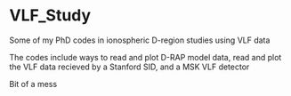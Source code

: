 # VLF_Study
Some of my PhD codes in ionospheric D-region studies using VLF data

The codes include ways to read and plot D-RAP model data, read and plot the VLF data recieved by a Stanford SID, and a MSK VLF detector

Bit of a mess
